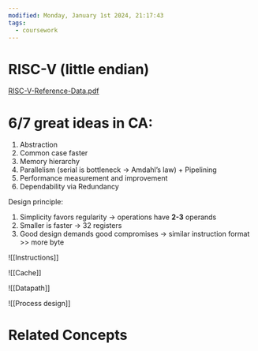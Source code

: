 ```yaml
---
modified: Monday, January 1st 2024, 21:17:43
tags:
  - coursework
---
```

# RISC-V (little endian)

[RISC-V-Reference-Data.pdf](RISC-V-Reference-Data.pdf)

# 6/7 great ideas in CA:

1. Abstraction
2. Common case faster
3. Memory hierarchy
4. Parallelism (serial is bottleneck → Amdahl’s law) + Pipelining
5. Performance measurement and improvement
6. Dependability via Redundancy

Design principle: 

1. Simplicity favors regularity → operations have **2-3** operands
2. Smaller is faster → 32 registers 
3. Good design demands good compromises → similar instruction format >> more byte

![[Instructions]]

![[Cache]]

![[Datapath]]

![[Process design]]

# Related Concepts